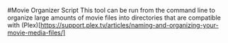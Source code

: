 #Movie Organizer Script
This tool can be run from the command line to organize large amounts of movie files into directories that are compatible with (Plex)[https://support.plex.tv/articles/naming-and-organizing-your-movie-media-files/]
